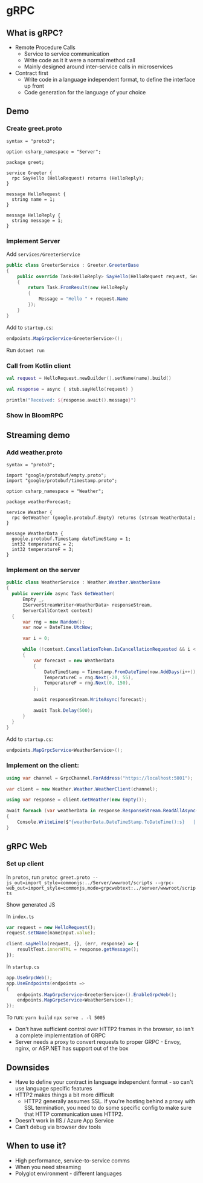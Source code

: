 # gRPC

## What is gRPC?
* Remote Procedure Calls
  * Service to service communication
  * Write code as it it were a normal method call
  * Mainly designed around inter-service calls in microservices
* Contract first
  * Write code in a language independent format, to define the interface up front
  * Code generation for the language of your choice
  
## Demo

### Create greet.proto
```
syntax = "proto3";

option csharp_namespace = "Server";

package greet;

service Greeter {
  rpc SayHello (HelloRequest) returns (HelloReply);
}

message HelloRequest {
  string name = 1;
}

message HelloReply {
  string message = 1;
}
```

### Implement Server
Add `services/GreeterService`
```csharp
public class GreeterService : Greeter.GreeterBase
{
    public override Task<HelloReply> SayHello(HelloRequest request, ServerCallContext context)
    {
        return Task.FromResult(new HelloReply
        {
            Message = "Hello " + request.Name
        });
    }
}
```

Add to `startup.cs`:
```csharp
endpoints.MapGrpcService<GreeterService>();
```

Run `dotnet run`

### Call from Kotlin client
```kotlin
val request = HelloRequest.newBuilder().setName(name).build()

val response = async { stub.sayHello(request) }

println("Received: ${response.await().message}")
```

### Show in BloomRPC

## Streaming demo

### Add weather.proto
```
syntax = "proto3";

import "google/protobuf/empty.proto";
import "google/protobuf/timestamp.proto";

option csharp_namespace = "Weather";

package weatherForecast;

service Weather {
  rpc GetWeather (google.protobuf.Empty) returns (stream WeatherData);
}

message WeatherData {
  google.protobuf.Timestamp dateTimeStamp = 1;
  int32 temperatureC = 2;
  int32 temperatureF = 3;
}
```

### Implement on the server
```csharp
public class WeatherService : Weather.Weather.WeatherBase
{
  public override async Task GetWeather(
      Empty _,
      IServerStreamWriter<WeatherData> responseStream,
      ServerCallContext context)
  {
      var rng = new Random();
      var now = DateTime.UtcNow;

      var i = 0;

      while (!context.CancellationToken.IsCancellationRequested && i < 20)
      {
          var forecast = new WeatherData
          {
              DateTimeStamp = Timestamp.FromDateTime(now.AddDays(i++)),
              TemperatureC = rng.Next(-20, 55),
              TemperatureF = rng.Next(0, 150),
          };

          await responseStream.WriteAsync(forecast);

          await Task.Delay(500);
      }
  }
}
```

Add to `startup.cs`:
```csharp
endpoints.MapGrpcService<WeatherService>();
```

### Implement on the client:
```csharp
using var channel = GrpcChannel.ForAddress("https://localhost:5001");

var client = new Weather.Weather.WeatherClient(channel);

using var response = client.GetWeather(new Empty());

await foreach (var weatherData in response.ResponseStream.ReadAllAsync())
{
    Console.WriteLine($"{weatherData.DateTimeStamp.ToDateTime():s}   |   {weatherData.TemperatureC} C\t|   {weatherData.TemperatureF} F");
}
```

## gRPC Web
### Set up client
In `protos`, run `protoc greet.proto --js_out=import_style=commonjs:../Server/wwwroot/scripts --grpc-web_out=import_style=commonjs,mode=grpcwebtext:../server/wwwroot/scripts`

Show generated JS

In `index.ts`
```typescript
var request = new HelloRequest();
request.setName(nameInput.value);

client.sayHello(request, {}, (err, response) => {
    resultText.innerHTML = response.getMessage();
});
```

In `startup.cs`
```csharp
app.UseGrpcWeb();
app.UseEndpoints(endpoints =>
{
    endpoints.MapGrpcService<GreeterService>().EnableGrpcWeb();
    endpoints.MapGrpcService<WeatherService>();
});
```

To run:
`yarn build`
`npx serve . -l 5005`

* Don't have sufficient control over HTTP2 frames in the browser, so isn't a complete implementation of GRPC
* Server needs a proxy to convert requests to proper GRPC - Envoy, nginx, or ASP.NET has support out of the box

## Downsides
* Have to define your contract in language independent format - so can't use language specific features
* HTTP2 makes things a bit more difficult
  * HTTP2 generally assumes SSL. If you're hosting behind a proxy with SSL termination, you need to do some specific config to make sure that HTTP communication uses HTTP2.
* Doesn't work in IIS / Azure App Service
* Can't debug via browser dev tools

## When to use it?
* High performance, service-to-service comms
* When you need streaming
* Polyglot environment - different languages